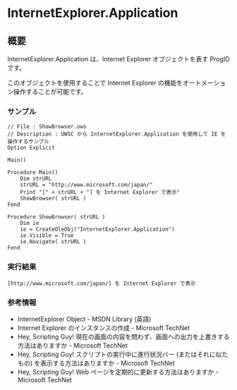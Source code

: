 # InternetExplorer.Application
## 概要
InternetExplorer.Application は、Internet Explorer オブジェクトを表す ProgID です。

このオブジェクトを使用することで Internet Explorer の機能をオートメーション操作することが可能です。

### サンプル
```vbscript
// File : ShowBrowser.uws
// Description : UWSC から InternetExplorer.Application を使用して IE を操作するサンプル
Option Explicit

Main()

Procedure Main()
    Dim strURL
    strURL = "http://www.microsoft.com/japan/"
    Print "[" + strURL + "] を Internet Explorer で表示"
    ShowBrowser( strURL )
Fend

Procedure ShowBrowser( strURL )
    Dim ie
    ie = CreateOleObj("InternetExplorer.Application")
    ie.Visible = True
    ie.Navigate( strURL )
Fend
```

### 実行結果
```
[http://www.microsoft.com/japan/] を Internet Explorer で表示
```

### 参考情報
- InternetExplorer Object - MSDN Library (英語)
- Internet Explorer のインスタンスの作成 - Microsoft TechNet
- Hey, Scripting Guy! 現在の画面の内容を問わず、画面への出力を上書きする方法はありますか - Microsoft TechNet
- Hey, Scripting Guy! スクリプトの実行中に進行状況バー (またはそれに似たもの) を表示する方法はありますか - Microsoft TechNet
- Hey, Scripting Guy! Web ページを定期的に更新する方法はありますか - Microsoft TechNet
